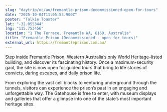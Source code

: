 ```yaml
---
slug: "daytrip/oc/au/fremantle-prison-decommissioned-open-for-tours"
date: "2025-10-04T11:05:53.900Z"
poster: "Talkie Toaster"
lat: "-32.055344"
lng: "115.753456"
location: "1 The Terrace, Fremantle WA, 6160, Australia"
title: "Fremantle Prison (Decommissioned - open for tours)"
external_url: https://fremantleprison.com.au/
---
```

Step inside Fremantle Prison, Western Australia’s only World Heritage–listed building, and discover its fascinating history. Once a maximum-security gaol, the site is now open for guided tours that bring to life stories of convicts, daring escapes, and daily prison life.

From exploring the vast cell blocks to venturing underground through the tunnels, visitors can experience the prison’s past in an engaging and unforgettable way. The Gatehouse is free to enter, with museum displays and galleries that offer a glimpse into one of the state’s most important heritage sites.